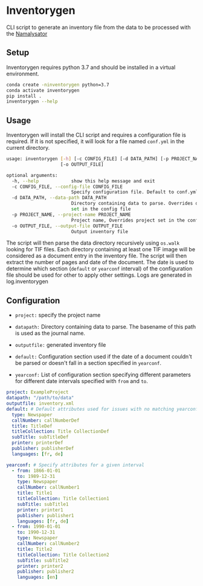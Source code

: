 # Inventorygen

CLI script to generate an inventory file from the data to be processed with the [Namalysator](https://github.com/natliblux/Namalysator)

## Setup

Inventorygen requires python 3.7 and should be installed in a virtual environment.

```bash
conda create -ninventorygen python=3.7
conda activate inventorygen
pip install .
inventorygen --help
```

## Usage
Inventorygen will install the CLI script and requires a configuration file is required.
If it is not specified, it will look for a file named ```conf.yml``` in the current directory.
```bash
usage: inventorygen [-h] [-c CONFIG_FILE] [-d DATA_PATH] [-p PROJECT_NAME]
                    [-o OUTPUT_FILE]

optional arguments:
  -h, --help            show this help message and exit
  -c CONFIG_FILE, --config-file CONFIG_FILE
                        Specify configuration file. Default to conf.yml
  -d DATA_PATH, --data-path DATA_PATH
                        Directory containing data to parse. Overrides datapath
                        set in the config file
  -p PROJECT_NAME, --project-name PROJECT_NAME
                        Project name, Overrides project set in the config file
  -o OUTPUT_FILE, --output-file OUTPUT_FILE
                        Output inventory file
```

The script will then parse the data directory recursively using ```os.walk``` looking for TIF files. 
Each directory containing at least one TIF image will be considered as a document entry in the inventory file.
The script will then extract the number of pages and date of the document.
The date is used to determine which section (```default``` or ```yearconf``` interval) of the configuration file should be used for other to apply other settings.
Logs are generated in log.inventorygen

## Configuration

* ```project:``` specify the project name
* ```datapath:``` Directory containing data to parse. The basename of this path is used as the journal name. 
* ```outputfile:``` generated inventory file

* ```default:``` Configuration section used if the date of a document couldn't be parsed or doesn't fall in a section specified in ```yearconf```.
* ```yearconf:``` List of configuration section specifying different parameters for different date intervals specified with ```from``` and ```to```.

```yaml
project: ExampleProject
datapath: "/path/to/data"
outputfile: inventory.xml
default: # Default attributes used for issues with no matching yearconf
  type: Newspaper
  callNumber: callNumberDef
  title: TitleDef
  titleCollection: Title CollectionDef
  subTitle: subTitleDef
  printer: printerDef
  publisher: publisherDef
  languages: [fr, de]

yearconf: # Specify attributes for a given interval
  - from: 1866-01-01
    to: 1989-12-31
    type: Newspaper
    callNumber: callNumber1
    title: Title1
    titleCollection: Title Collection1
    subTitle: subTitle1
    printer: printer1
    publisher: publisher1
    languages: [fr, de]
  - from: 1990-01-01
    to: 1990-12-31
    type: Newspaper
    callNumber: callNumber2
    title: Title2
    titleCollection: Title Collection2
    subTitle: subTitle2
    printer: printer2
    publisher: publisher2
    languages: [en]
 ```
